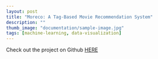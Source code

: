 ```yaml
---
layout: post
title: "Moreco: A Tag-Based Movie Recommendation System"
description: ""
thumb_image: "documentation/sample-image.jpg"
tags: [machine-learning, data-visualization]
---
```


Check out the project on Github 
    <a href='https://github.com/RhythmSyed/moreco'>HERE</a>  